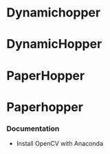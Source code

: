 # Dynamichopper
# DynamicHopper
# PaperHopper
# Paperhopper

### Documentation

- Install OpenCV with Anaconda
